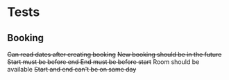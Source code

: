 # Tests

## Booking

~~Can read dates after creating booking~~
~~New booking should be in the future~~
~~Start must be before end
End must be before start~~
Room should be available
~~Start and end can't be on same day~~

